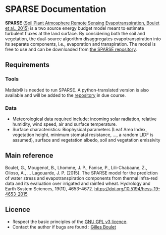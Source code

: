 # SPARSE Documentation 

<strong>SPARSE</strong> <a href="#article">(Soil Plant Atmosphere Remote Sensing Evapotranspiration, Boulet et al., 2015)</a> is a two source energy budget model meant to estimate turbulent fluxes at the land surface. 
By considering both the soil and vegetation, the dual-source algorithm disaggregates evapotranspiration into its separate components, i.e., 
evaporation and transpiration. The model is free to use and can be downloaded from <a href="http://tully.ups-tlse.fr/gilles.boulet/sparse" 
target="_blank">the SPARSE repository</a>.

## Requirements

### Tools
Matlab&copy; is needed to run SPARSE. A python-translated version is also available and will be added to the <a href=
"http://tully.ups-tlse.fr/gilles.boulet/sparse" target="_blank">repository</a> in due course.
### Data
* Meteorological data required include: incoming solar radiation, relative humidity, wind speed, air and surface temperature.
* Surface characteristics: Biophysical parameters (Leaf Area Index, vegetation height, minimum stomatal resistance, ..., a random LIDF is assumed),
 surface and vegetation albedo, soil and vegetation emissivity

## <div id="article">Main reference</div>

Boulet, G., Mougenot, B., Lhomme, J. P., Fanise, P., Lili-Chabaane, Z., Olioso, A., … Lagouarde, J. P. (2015). The SPARSE model for the prediction
 of water stress and evapotranspiration components from thermal infra-red data and its evaluation over irrigated and rainfed wheat. Hydrology and 
 Earth System Sciences, 19(11), 4653–4672. <a target="_blank" href="https://hess.copernicus.org/articles/19/4653/2015/hess-19-4653-2015.pdf">
 https://doi.org/10.5194/hess-19-4653-2015</a>

## Licence
* Respect the basic principles of the <a target="_blank" href="https://www.gnu.org/licenses/gpl-3.0-standalone.html">GNU GPL v3 licence</a>.
* Contact the author if bugs are found : <a target="_blank" href="mailto:gilles.boulet@ird.fr"> Gilles Boulet</a>

<!-- 
## Commands

* `mkdocs new [dir-name]` - Create a new project.
* `mkdocs serve` - Start the live-reloading docs server.
* `mkdocs build` - Build the documentation site.
* `mkdocs -h` - Print help message and exit.

## Project layout

    mkdocs.yml    # The configuration file.
    docs/
        index.md  # The documentation homepage.
        ...       # Other markdown pages, images and other files.


	tab
	tab again
	   
-->	